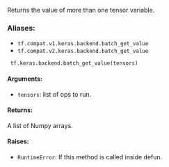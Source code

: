 Returns the value of more than one tensor variable.
### Aliases:
- `tf.compat.v1.keras.backend.batch_get_value`
- `tf.compat.v2.keras.backend.batch_get_value`

```
 tf.keras.backend.batch_get_value(tensors)
```
#### Arguments:
- `tensors`: list of ops to run.
#### Returns:
A list of Numpy arrays.
#### Raises:
- `RuntimeError`: If this method is called inside defun.
